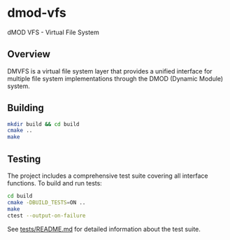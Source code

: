 # dmod-vfs
dMOD VFS - Virtual File System

## Overview
DMVFS is a virtual file system layer that provides a unified interface for multiple file system implementations through the DMOD (Dynamic Module) system.

## Building

```bash
mkdir build && cd build
cmake ..
make
```

## Testing

The project includes a comprehensive test suite covering all interface functions. To build and run tests:

```bash
cd build
cmake -DBUILD_TESTS=ON ..
make
ctest --output-on-failure
```

See [tests/README.md](tests/README.md) for detailed information about the test suite.